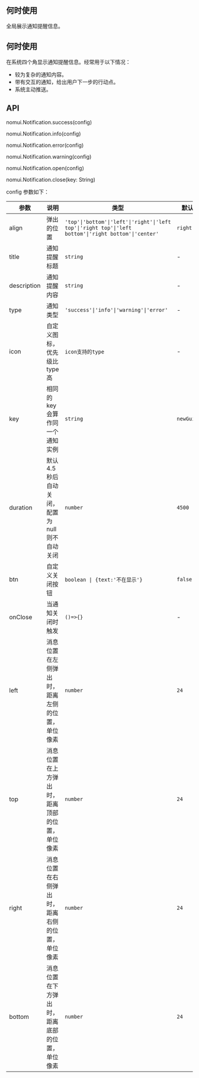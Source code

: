 ## 何时使用

全局展示通知提醒信息。

## 何时使用

在系统四个角显示通知提醒信息。经常用于以下情况：

- 较为复杂的通知内容。
- 带有交互的通知，给出用户下一步的行动点。
- 系统主动推送。

## API

nomui.Notification.success(config)

nomui.Notification.info(config)

nomui.Notification.error(config)

nomui.Notification.warning(config)

nomui.Notification.open(config)

nomui.Notification.close(key: String)

config 参数如下：

| 参数 | 说明 | 类型 | 默认值 |
| --- | --- | --- | --- |
| align | 弹出的位置 | `'top'\|'bottom'\|'left'\|'right'\|'left top'\|'right top'\|'left bottom'\|'right bottom'\|'center' ` | `right top` |
| title | 通知提醒标题 | `string` | - |
| description | 通知提醒内容 | `string` | - |
| type | 通知类型 | `'success'\|'info'\|'warning'\|'error'` | - |
| icon | 自定义图标，优先级比 type 高 | `icon支持的type` | - |
| key | 相同的 key 会算作同一个通知实例 | `string` | `newGuid()` |
| duration | 默认 4.5 秒后自动关闭，配置为 null 则不自动关闭 | `number` | `4500` |
| btn | 自定义关闭按钮 | `boolean \| {text:'不在显示'}` | `false` |
| onClose | 当通知关闭时触发 | `()=>{}` | - |
| left | 消息位置在左侧弹出时，距离左侧的位置，单位像素 | `number` | `24` |
| top | 消息位置在上方弹出时，距离顶部的位置，单位像素 | `number` | `24` |
| right | 消息位置在右侧弹出时，距离右侧的位置，单位像素 | `number` | `24` |
| bottom | 消息位置在下方弹出时，距离底部的位置，单位像素 | `number` | `24` |

